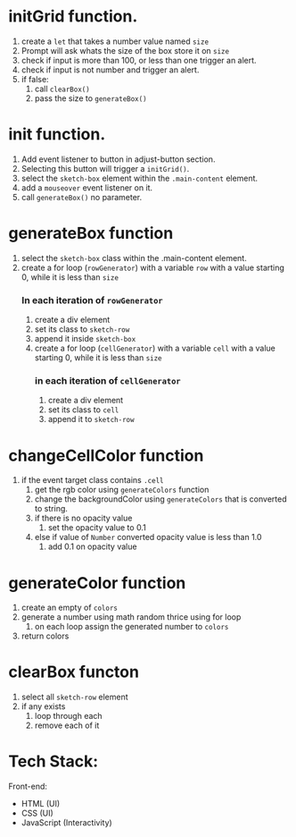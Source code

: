# initGrid function.
1. create a `let` that takes a number value named `size`
1. Prompt will ask whats the size of the box store it on `size`
1. check if input is more than 100, or less than one trigger an alert.
1. check if input is not number and trigger an alert.
1. if false:
    1. call `clearBox()`
    1. pass the size to `generateBox()`

# init function.
1. Add event listener to button in adjust-button section.
1. Selecting this button will trigger a `initGrid()`.
1. select the `sketch-box` element within the `.main-content` element.
1. add a `mouseover` event listener on it.
1. call `generateBox()` no parameter.

# generateBox function
1. select the `sketch-box` class within the .main-content element.
1. create a for loop (`rowGenerator`) with a variable `row` with a value starting 0, while it is less than `size`
    ### In each iteration of `rowGenerator`
    1. create a div element
    1. set its class to `sketch-row`
    1. append it inside `sketch-box`
    1. create a for loop (`cellGenerator`) with a variable `cell` with a value starting 0, while it is less than `size`
        ### in each iteration of `cellGenerator`
        1. create a div element
        1. set its class to `cell`
        1. append it to `sketch-row`

# changeCellColor function
1. if the event target class contains `.cell`
    1. get the rgb color using `generateColors` function
    1. change the backgroundColor using `generateColors` that is converted to string.
    1. if there is no opacity value
        1. set the opacity value to 0.1
    1. else if value of `Number` converted opacity value is less than 1.0
        1. add 0.1 on opacity value 

# generateColor function
1. create an empty of `colors`
1. generate a number using math random thrice using for loop
    1. on each loop assign the generated number to `colors`
1. return colors

# clearBox functon
1. select all `sketch-row` element
1. if any exists
    1. loop through each
    1. remove each of it

# Tech Stack:
Front-end:
 - HTML (UI)
 - CSS (UI)
 - JavaScript (Interactivity)